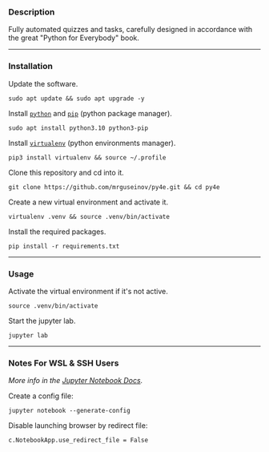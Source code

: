 ### Description

Fully automated quizzes and tasks, carefully designed in accordance with the great "Python for Everybody" book.

---

### Installation

Update the software.
```
sudo apt update && sudo apt upgrade -y
```

Install [`python`](https://www.python.org/) and [`pip`](https://pip.pypa.io/) (python package manager).
```
sudo apt install python3.10 python3-pip
```

Install [`virtualenv`](https://virtualenv.pypa.io/) (python environments manager).
```
pip3 install virtualenv && source ~/.profile
```

Clone this repository and cd into it.
```
git clone https://github.com/mrguseinov/py4e.git && cd py4e
```

Create a new virtual environment and activate it.
```
virtualenv .venv && source .venv/bin/activate
```

Install the required packages.
```
pip install -r requirements.txt
```

---

### Usage

Activate the virtual environment if it's not active.
```
source .venv/bin/activate
```

Start the jupyter lab.
```
jupyter lab
```

---

### Notes For WSL & SSH Users

*More info in the [Jupyter Notebook Docs](https://jupyter-notebook.readthedocs.io/en/stable/config.html).*

Create a config file:
```
jupyter notebook --generate-config
```

Disable launching browser by redirect file:
```
c.NotebookApp.use_redirect_file = False
```
